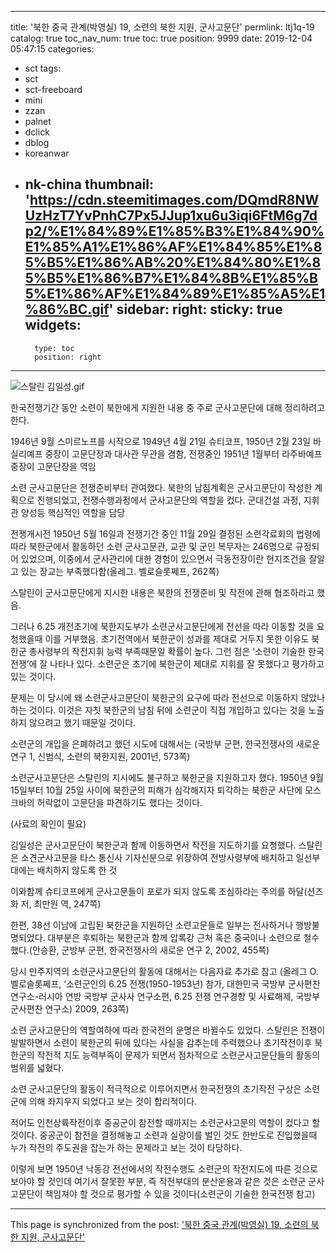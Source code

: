 
---
title: '북한 중국 관계(박영실) 19, 소련의 북한 지원, 군사고문단'
permlink: ltj1q-19
catalog: true
toc_nav_num: true
toc: true
position: 9999
date: 2019-12-04 05:47:15
categories:
- sct
tags:
- sct
- sct-freeboard
- mini
- zzan
- palnet
- dclick
- dblog
- koreanwar
- nk-china
thumbnail: 'https://cdn.steemitimages.com/DQmdR8NWUzHzT7YvPnhC7Px5JJup1xu6u3iqi6FtM6g7dp2/%E1%84%89%E1%85%B3%E1%84%90%E1%85%A1%E1%86%AF%E1%84%85%E1%85%B5%E1%86%AB%20%E1%84%80%E1%85%B5%E1%86%B7%E1%84%8B%E1%85%B5%E1%86%AF%E1%84%89%E1%85%A5%E1%86%BC.gif'
sidebar:
    right:
        sticky: true
widgets:
    -
        type: toc
        position: right
---


![스탈린 김일성.gif](https://cdn.steemitimages.com/DQmdR8NWUzHzT7YvPnhC7Px5JJup1xu6u3iqi6FtM6g7dp2/%E1%84%89%E1%85%B3%E1%84%90%E1%85%A1%E1%86%AF%E1%84%85%E1%85%B5%E1%86%AB%20%E1%84%80%E1%85%B5%E1%86%B7%E1%84%8B%E1%85%B5%E1%86%AF%E1%84%89%E1%85%A5%E1%86%BC.gif)

한국전쟁기간 동안 소련이 북한에게 지원한 내용 중 주로 군사고문단에 대해 정리하려고 한다. 

1946년 9월 스미르노프를 시작으로 1949년 4월 21일 슈티코프, 1950년 2월 23일 바실리예프 중장이 고문단장과 대사관 무관을 겸함, 전쟁중인 1951년 1월부터 라주바예프 중장이 고문단장을 역임

소련 군사고문단은 전쟁준비부터 관여했다. 북한의 남침계획은 군사고문단이 작성한 계획으로 진행되었고, 전쟁수행과정에서 군사고문단의 역할을 컸다. 군대건설 과정, 지휘관 양성등 핵심적인 역할을 담당

전쟁개시전 1950년 5월 16일과 전쟁기간 중인 11월 29일 결정된 소련각료회의 법령에 따라 북한군에서 활동하던 소련 군사고문관, 교관 및 군인 복무자는 246명으로 규정되어 있었으며, 이중에서 군사관리에 대한 경험이 있으면서 극동전장이란 현지조건을 잘알고 있는 장교는 부족했다함(올레그. 벨로슬롯쩨프, 262쪽)

스탈린이 군사고문단에게 지시한 내용은 북한의 전쟁준비 및 작전에 관해 협조하라고 했음.

그러나 6.25 개전초기에 북한지도부가 소련군사고문단에게 전선을 따라 이동할 것을 요청했을때 이를 거부했음. 초기전역에서 북한군이 성과를 제대로 거두지 못한 이유도 북한군 총사령부의 작전지휘 능력 부족때문일 확률이 높다. 그런 점은 ‘소련이 기술한 한국전쟁’에 잘 나타나 있다. 소련군은 초기에 북한군이 제대로 지휘를 잘 못했다고 평가하고 있는 것이다.

문제는 이 당시에 왜 소련군사고문단이 북한군의 요구에 따라 전선으로 이동하지 않았나 하는 것이다. 이것은 자칫 북한군의 남침 뒤에 소련군이 직접 개입하고 있다는 것을 노출하지 않으려고 했기 때문일 것이다.

소련군의 개입을 은폐하려고 했던 시도에 대해서는 (국방부 군편, 한국전쟁사의 새로운 연구 1, 신범식, 소련의 북한지원, 2001년, 573쪽)

소련군사고문단은 스탈린의 지시에도 불구하고 북한군을 지원하고자 했다. 1950년 9월 15일부터 10월 25일 사이에 북한군의 피해가 심각해지자 퇴각하는 북한군 사단에 모스크바의 허락없이 고문단을 파견하기도 했다는 것이다.

(사료의 확인이 필요)

김일성은 군사고문단이 북한군과 함께 이동하면서 작전을 지도하기를 요청했다. 스탈린은 소견군사고문을 타스 통신사 기자신분으로 위장하여 전방사령부에 배치하고 일선부대에는 배치하지 않도록 한 것

이와함께 슈티코프에게 군사고문들이 포로가 되지 않도록 조심하라는 주의를 하달(션즈화 저, 최만원 역, 247쪽)

한편, 38선 이남에 고립된 북한군을 지원하던 소련고문들로 일부는 전사하거나 행방불명되었다. 대부분은 후퇴하는 북한군과 함께 압록강 근처 혹은 중국이나 소련으로 철수했다.(안승환, 군방부 군편, 한국전쟁사의 새로운 연구 2, 2002, 455쪽)

당시 만주지역의 소련군사고문단의 활동에 대해서는 다음자료 추가로 참고 (올레그 O. 벨로슬롯쩨프, ‘소련군인의 6.25 전쟁(1950-1953년) 참가, 대한민국 국방부 군사편찬연구소-러시아 연방 국방부 군사사 연구소편, 6.25 전쟁 연구경향 및 사료해제, 국방부 군사편찬 연구소) 2009, 263쪽)

소련 군사고문단의 역할여하에 따라 한국전의 운명은 바뀔수도 있었다. 스탈린은 전쟁이 발발하면서 소련이 북한군의 뒤에 있다는 사실을 감추는데 주력했으나 초기작전이후 북한군의 작전적 지도 능력부족이 문제가 되면서 점차적으로 소련군사고문단들의 활동의 범위를 넓혔다.

소련 군사고문단의 활동이 적극적으로 이루어지면서 한국전쟁의 초기작전 구상은 소련군에 의해 좌지우지 되었다고 보는 것이 합리적이다.

적어도 인천상륙작전이후 중공군이 참전할 때까지는 소련군사고문의 역할이 컸다고 할 것이다. 중공군이 참전을 결정해놓고 소련과 실랑이를 벌인 것도 한반도로 진입했을때 누가 작전의 주도권을 잡는가 하는 문제라고 보는 것이 타당하다.

이렇게 보면 1950년 낙동강 전선에서의 작전수행도 소련군의 작전지도에 따른 것으로 보아야 할 것인데 여기서 잘못한 부분, 즉 작전부대의 분산운용과 같은 것은 소련군 군사고문단이 책임져야 할 것으로 평가할 수 있을 것이다(소련군이 기술한 한국전쟁 참고)

- - -

This page is synchronized from the post: ['북한 중국 관계(박영실) 19, 소련의 북한 지원, 군사고문단'](https://steemit.com/@wisdomandjustice/ltj1q-19)
